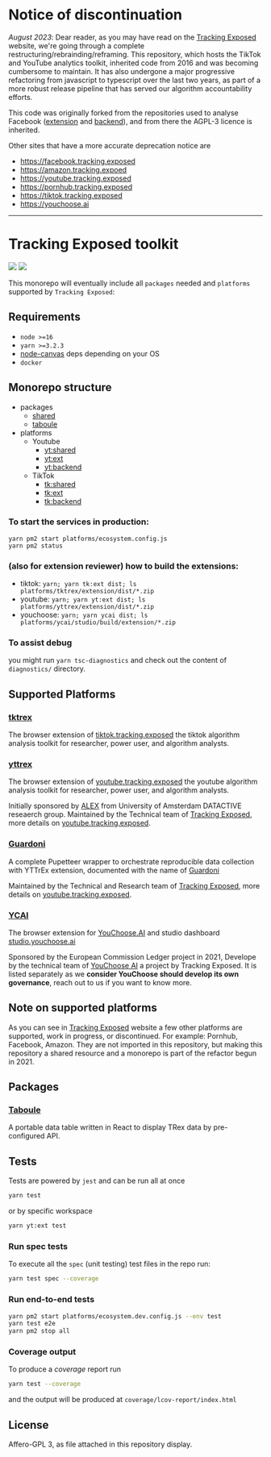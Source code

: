 # Notice of discontinuation

_August 2023_: Dear reader, as you may have read on the [Tracking Exposed](https://tracking.exposed) website, we're going through a complete restructuring/rebrainding/reframing. This repository, which hosts the TikTok and YouTube analytics toolkit, inherited code from 2016 and was becoming cumbersome to maintain. It has also undergone a major progressive refactoring from javascript to typescript over the last two years, as part of a more robust release pipeline that has served our algorithm accountability efforts.

This code was originally forked from the repositories used to analyse Facebook ([extension](https://github.com/tracking-exposed/web-extension) and [backend](https://github.com/tracking-exposed/facebook)), and from there the AGPL-3 licence is inherited.

Other sites that have a more accurate deprecation notice are
* https://facebook.tracking.exposed
* https://amazon.tracking.expoed
* https://youtube.tracking.exposed
* https://pornhub.tracking.exposed
* https://tiktok.tracking.exposed
* https://youchoose.ai

---

# Tracking Exposed toolkit

![](https://github.com/tracking-exposed/trex/actions/workflows/master_release.yml/badge.svg)
![](https://img.shields.io/github/v/release/tracking-exposed/trex)

This monorepo will eventually include all `packages` needed and `platforms` supported by `Tracking Exposed`:

## Requirements

- `node >=16`
- `yarn >=3.2.3`
- [node-canvas](https://github.com/Automattic/node-canvas) deps depending on your OS
- `docker`

## Monorepo structure

- packages
  - [shared](./packages/shared/README.md)
  - [taboule](./packages/taboule/README.md)
- platforms
  - Youtube
    - [yt:shared](./platforms/yttrex/shared/README.md)
    - [yt:ext](./platforms/yttrex/extension/README.md)
    - [yt:backend](./platforms/yttrex/backend/README.md)
  - TikTok
    - [tk:shared](./platforms/tktrex/shared/README.md)
    - [tk:ext](./platforms/tktrex/extension/README.md)
    - [tk:backend](./platforms/tktrex/backend/README.md)

### To start the services in production:

```
yarn pm2 start platforms/ecosystem.config.js
yarn pm2 status
```

### (also for extension reviewer) how to build the extensions:

- tiktok: `yarn; yarn tk:ext dist; ls platforms/tktrex/extension/dist/*.zip`
- youtube: `yarn; yarn yt:ext dist; ls platforms/yttrex/extension/dist/*.zip`
- youchoose: `yarn; yarn ycai dist; ls platforms/ycai/studio/build/extension/*.zip`

### To assist debug

you might run `yarn tsc-diagnostics` and check out the content of `diagnostics/` directory.

## Supported Platforms

### [tktrex](./platforms/tktrex)

The browser extension of [tiktok.tracking.exposed](https://tiktok.tracking.exposed) the tiktok algorithm analysis toolkit for researcher, power user, and algorithm analysts.

### [yttrex](./platforms/yttrex)

The browser extension of [youtube.tracking.exposed](https://youtube.tracking.exposed) the youtube algorithm analysis toolkit for researcher, power user, and algorithm analysts.

Initially sponsored by [ALEX](https://algorithms.exposed) from University of Amsterdam DATACTIVE reseaerch group.
Maintained by the Technical team of [Tracking Exposed](https://tracking.exposed), more details on [youtube.tracking.exposed](https://youtube.tracking.exposed).

### [Guardoni](./platforms/guardoni/)

A complete Pupetteer wrapper to orchestrate reproducible data collection with YTTrEx extension, documented with the name of [Guardoni](https://youtube.tracking.exposed/guardoni)

Maintained by the Technical and Research team of [Tracking Exposed](https://tracking.exposed), more details on [youtube.tracking.exposed](https://youtube.tracking.exposed).

### [YCAI](./platforms/ycai/studio/)

The browser extension for [YouChoose.AI](https://youchoose.ai) and studio dashboard [studio.youchoose.ai](https://studio.youchoose.ai)

Sponsored by the European Commission Ledger project in 2021, Develope by the technical team of [YouChoose AI](https://youchoose.ai) a project by Tracking Exposed. It is listed separately as we **consider YouChoose should develop its own governance**, reach out to us if you want to know more.

## Note on supported platforms

As you can see in [Tracking Exposed](https://tracking.exposed) website a few other platforms are supported, work in progress, or discontinued. For example: Pornhub, Facebook, Amazon. They are not imported in this repository, but making this repository a shared resource and a monorepo is part of the refactor begun in 2021.

## Packages

### [Taboule](./packages/taboule/)

A portable data table written in React to display TRex data by pre-configured API.

## Tests

Tests are powered by `jest` and can be run all at once

```bash
yarn test
```

or by specific workspace

```bash
yarn yt:ext test
```

### Run spec tests

To execute all the `spec` (unit testing) test files in the repo run:

```bash
yarn test spec --coverage
```

### Run end-to-end tests

```bash
yarn pm2 start platforms/ecosystem.dev.config.js --env test
yarn test e2e
yarn pm2 stop all
```

### Coverage output

To produce a _coverage_ report run

```bash
yarn test --coverage
```

and the output will be produced at `coverage/lcov-report/index.html`

## License

Affero-GPL 3, as file attached in this repository display.
